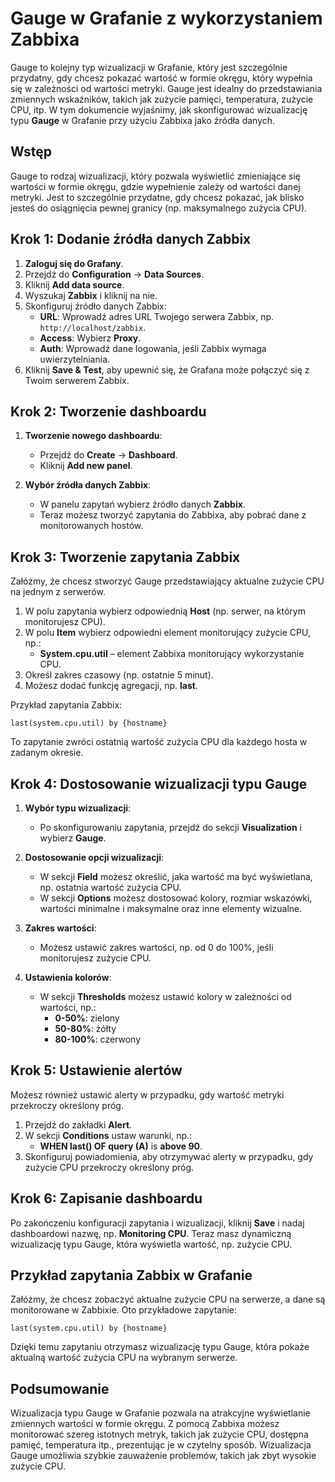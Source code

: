 # Gauge w Grafanie z wykorzystaniem Zabbixa

Gauge to kolejny typ wizualizacji w Grafanie, który jest szczególnie przydatny, gdy chcesz pokazać wartość w formie okręgu, który wypełnia się w zależności od wartości metryki. Gauge jest idealny do przedstawiania zmiennych wskaźników, takich jak zużycie pamięci, temperatura, zużycie CPU, itp. W tym dokumencie wyjaśnimy, jak skonfigurować wizualizację typu **Gauge** w Grafanie przy użyciu Zabbixa jako źródła danych.

## Wstęp

Gauge to rodzaj wizualizacji, który pozwala wyświetlić zmieniające się wartości w formie okręgu, gdzie wypełnienie zależy od wartości danej metryki. Jest to szczególnie przydatne, gdy chcesz pokazać, jak blisko jesteś do osiągnięcia pewnej granicy (np. maksymalnego zużycia CPU).

## Krok 1: Dodanie źródła danych Zabbix

1. **Zaloguj się do Grafany**.
2. Przejdź do **Configuration** → **Data Sources**.
3. Kliknij **Add data source**.
4. Wyszukaj **Zabbix** i kliknij na nie.
5. Skonfiguruj źródło danych Zabbix:
   - **URL**: Wprowadź adres URL Twojego serwera Zabbix, np. `http://localhost/zabbix`.
   - **Access**: Wybierz **Proxy**.
   - **Auth**: Wprowadź dane logowania, jeśli Zabbix wymaga uwierzytelniania.
6. Kliknij **Save & Test**, aby upewnić się, że Grafana może połączyć się z Twoim serwerem Zabbix.

## Krok 2: Tworzenie dashboardu

1. **Tworzenie nowego dashboardu**:
   - Przejdź do **Create** → **Dashboard**.
   - Kliknij **Add new panel**.
   
2. **Wybór źródła danych Zabbix**:
   - W panelu zapytań wybierz źródło danych **Zabbix**.
   - Teraz możesz tworzyć zapytania do Zabbixa, aby pobrać dane z monitorowanych hostów.

## Krok 3: Tworzenie zapytania Zabbix

Załóżmy, że chcesz stworzyć Gauge przedstawiający aktualne zużycie CPU na jednym z serwerów.

1. W polu zapytania wybierz odpowiednią **Host** (np. serwer, na którym monitorujesz CPU).
2. W polu **Item** wybierz odpowiedni element monitorujący zużycie CPU, np.:
   - **System.cpu.util** – element Zabbixa monitorujący wykorzystanie CPU.
3. Określ zakres czasowy (np. ostatnie 5 minut).
4. Możesz dodać funkcję agregacji, np. **last**.

Przykład zapytania Zabbix:

```
last(system.cpu.util) by {hostname}
```


To zapytanie zwróci ostatnią wartość zużycia CPU dla każdego hosta w zadanym okresie.

## Krok 4: Dostosowanie wizualizacji typu Gauge

1. **Wybór typu wizualizacji**:
   - Po skonfigurowaniu zapytania, przejdź do sekcji **Visualization** i wybierz **Gauge**.
   
2. **Dostosowanie opcji wizualizacji**:
   - W sekcji **Field** możesz określić, jaka wartość ma być wyświetlana, np. ostatnia wartość zużycia CPU.
   - W sekcji **Options** możesz dostosować kolory, rozmiar wskazówki, wartości minimalne i maksymalne oraz inne elementy wizualne.

3. **Zakres wartości**:
   - Możesz ustawić zakres wartości, np. od 0 do 100%, jeśli monitorujesz zużycie CPU.

4. **Ustawienia kolorów**:
   - W sekcji **Thresholds** możesz ustawić kolory w zależności od wartości, np.:
     - **0-50%**: zielony
     - **50-80%**: żółty
     - **80-100%**: czerwony

## Krok 5: Ustawienie alertów

Możesz również ustawić alerty w przypadku, gdy wartość metryki przekroczy określony próg.

1. Przejdź do zakładki **Alert**.
2. W sekcji **Conditions** ustaw warunki, np.:
   - **WHEN last() OF query (A)** is **above 90**.
3. Skonfiguruj powiadomienia, aby otrzymywać alerty w przypadku, gdy zużycie CPU przekroczy określony próg.

## Krok 6: Zapisanie dashboardu

Po zakończeniu konfiguracji zapytania i wizualizacji, kliknij **Save** i nadaj dashboardowi nazwę, np. **Monitoring CPU**. Teraz masz dynamiczną wizualizację typu Gauge, która wyświetla wartość, np. zużycie CPU.

## Przykład zapytania Zabbix w Grafanie

Załóżmy, że chcesz zobaczyć aktualne zużycie CPU na serwerze, a dane są monitorowane w Zabbixie. Oto przykładowe zapytanie:

```
last(system.cpu.util) by {hostname}
```


Dzięki temu zapytaniu otrzymasz wizualizację typu Gauge, która pokaże aktualną wartość zużycia CPU na wybranym serwerze.

## Podsumowanie

Wizualizacja typu Gauge w Grafanie pozwala na atrakcyjne wyświetlanie zmiennych wartości w formie okręgu. Z pomocą Zabbixa możesz monitorować szereg istotnych metryk, takich jak zużycie CPU, dostępna pamięć, temperatura itp., prezentując je w czytelny sposób. Wizualizacja Gauge umożliwia szybkie zauważenie problemów, takich jak zbyt wysokie zużycie CPU.
